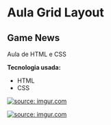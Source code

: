 <h1>
Aula Grid Layout
</h1>
<h2>
Game News
</h2>

Aula de HTML e CSS

**Tecnologia usada:**
* HTML
* CSS

<a href="https://imgur.com/z1jhoDI"><img src="https://i.imgur.com/z1jhoDI.png" title="source: imgur.com" /></a>

<a href="https://imgur.com/VLvAj1C"><img src="https://i.imgur.com/VLvAj1C.png" title="source: imgur.com" /></a>
